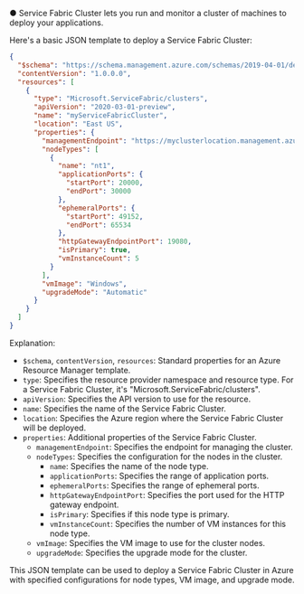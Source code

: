 ●	Service Fabric Cluster lets you run and monitor a cluster of machines to deploy your applications.

Here's a basic JSON template to deploy a Service Fabric Cluster:

```json
{
  "$schema": "https://schema.management.azure.com/schemas/2019-04-01/deploymentTemplate.json#",
  "contentVersion": "1.0.0.0",
  "resources": [
    {
      "type": "Microsoft.ServiceFabric/clusters",
      "apiVersion": "2020-03-01-preview",
      "name": "myServiceFabricCluster",
      "location": "East US",
      "properties": {
        "managementEndpoint": "https://myclusterlocation.management.azure.com:19080",
        "nodeTypes": [
          {
            "name": "nt1",
            "applicationPorts": {
              "startPort": 20000,
              "endPort": 30000
            },
            "ephemeralPorts": {
              "startPort": 49152,
              "endPort": 65534
            },
            "httpGatewayEndpointPort": 19080,
            "isPrimary": true,
            "vmInstanceCount": 5
          }
        ],
        "vmImage": "Windows",
        "upgradeMode": "Automatic"
      }
    }
  ]
}
```

Explanation:
- `$schema`, `contentVersion`, `resources`: Standard properties for an Azure Resource Manager template.
- `type`: Specifies the resource provider namespace and resource type. For a Service Fabric Cluster, it's "Microsoft.ServiceFabric/clusters".
- `apiVersion`: Specifies the API version to use for the resource.
- `name`: Specifies the name of the Service Fabric Cluster.
- `location`: Specifies the Azure region where the Service Fabric Cluster will be deployed.
- `properties`: Additional properties of the Service Fabric Cluster.
  - `managementEndpoint`: Specifies the endpoint for managing the cluster.
  - `nodeTypes`: Specifies the configuration for the nodes in the cluster.
    - `name`: Specifies the name of the node type.
    - `applicationPorts`: Specifies the range of application ports.
    - `ephemeralPorts`: Specifies the range of ephemeral ports.
    - `httpGatewayEndpointPort`: Specifies the port used for the HTTP gateway endpoint.
    - `isPrimary`: Specifies if this node type is primary.
    - `vmInstanceCount`: Specifies the number of VM instances for this node type.
  - `vmImage`: Specifies the VM image to use for the cluster nodes.
  - `upgradeMode`: Specifies the upgrade mode for the cluster.

This JSON template can be used to deploy a Service Fabric Cluster in Azure with specified configurations for node types, VM image, and upgrade mode.
